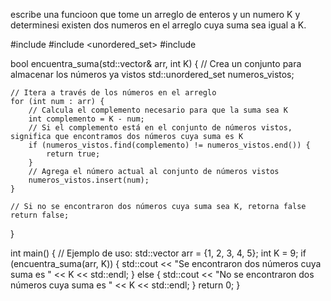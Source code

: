 escribe una funcioon que tome un arreglo de enteros y un numero K y determinesi existen dos numeros en el 
arreglo cuya suma sea igual a K.






#include <iostream>
#include <unordered_set>
#include <vector>

bool encuentra_suma(std::vector<int>& arr, int K) {
    // Crea un conjunto para almacenar los números ya vistos
    std::unordered_set<int> numeros_vistos;

    // Itera a través de los números en el arreglo
    for (int num : arr) {
        // Calcula el complemento necesario para que la suma sea K
        int complemento = K - num;
        // Si el complemento está en el conjunto de números vistos, significa que encontramos dos números cuya suma es K
        if (numeros_vistos.find(complemento) != numeros_vistos.end()) {
            return true;
        }
        // Agrega el número actual al conjunto de números vistos
        numeros_vistos.insert(num);
    }
    
    // Si no se encontraron dos números cuya suma sea K, retorna false
    return false;
}

int main() {
    // Ejemplo de uso:
    std::vector<int> arr = {1, 2, 3, 4, 5};
    int K = 9;
    if (encuentra_suma(arr, K)) {
        std::cout << "Se encontraron dos números cuya suma es " << K << std::endl;
    } else {
        std::cout << "No se encontraron dos números cuya suma es " << K << std::endl;
    }
    return 0;
}
